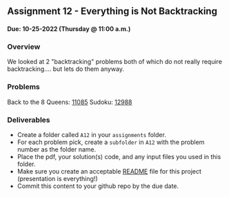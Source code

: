 ## Assignment 12 - Everything is Not Backtracking
#### Due: 10-25-2022 (Thursday @ 11:00 a.m.)

### Overview

We looked at 2 "backtracking" problems both of which do not really require backtracking.... but lets do them anyway.

### Problems

Back to the 8 Queens: [11085](https://onlinejudge.org/external/110/11085.pdf)
Sudoku: [12988](https://onlinejudge.org/external/129/12988.pdf)

### Deliverables

- Create a folder called `A12` in your `assignments` folder.
- For each problem pick, create a `subfolder` in `A12` with the problem number as the folder name.
- Place the pdf, your solution(s) code, and any input files you used in this folder.
- Make sure you create an acceptable [README](../../Resources/03-Readmees/README.md) file for this project (presentation is everything!)
- Commit this content to your github repo by the due date.